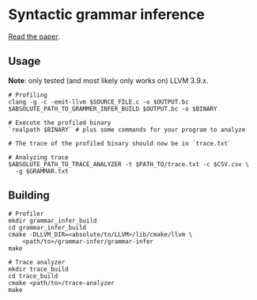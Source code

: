 # Syntactic grammar inference

[Read the paper](https://github.com/shovon/grammar-infer/blob/master/paper.pdf).

## Usage

**Note**: only tested (and most likely only works on) LLVM 3.9.x.

```
# Profiling
clang -g -c -emit-llvm $SOURCE_FILE.c -o $OUTPUT.bc
$ABSOLUTE_PATH_TO_GRAMMER_INFER_BUILD $OUTPUT.bc -o $BINARY

# Execute the profiled binary
`realpath $BINARY` # plus some commands for your program to analyze

# The trace of the profiled binary should now be in `trace.txt`

# Analyzing trace
$ABSOLUTE_PATH_TO_TRACE_ANALYZER -t $PATH_TO/trace.txt -c $CSV.csv \
  -g $GRAMMAR.txt
```

## Building

```shell
# Profiler
mkdir grammar_infer_build
cd grammar_infer_build
cmake -DLLVM_DIR=<absolute/to/LLVM>/lib/cmake/llvm \
    <path/to>/grammar-infer/grammar-infer
make

# Trace analyzer
mkdir trace_build
cd trace_build
cmake <path/to>/trace-analyzer
make
```